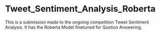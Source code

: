 # Tweet_Sentiment_Analysis_Roberta
This is a submission made to the ongoing competition Tweet Sentiment Analysis.
It has the Roberta Model finetuned for Qustion Answering.
